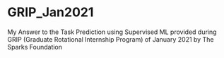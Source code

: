 # GRIP_Jan2021
My Answer to the Task Prediction using Supervised ML provided during GRIP (Graduate Rotational Internship Program) of January 2021 by The Sparks Foundation
